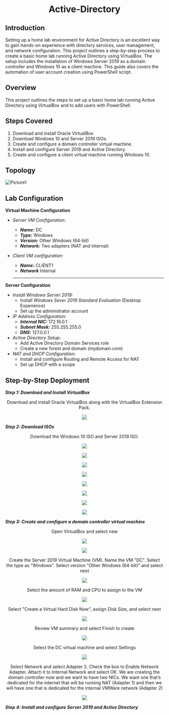 # <p align="center"> Active-Directory

## Introduction

Setting up a home lab environment for Active Directory is an excellent way to gain hands-on experience with directory services, user management, and network configuration. This project outlines a step-by-step process to create a basic home lab running Active Directory using VirtualBox. The setup includes the installation of Windows Server 2019 as a domain controller and Windows 10 as a client machine. This guide also covers the automation of user account creation using PowerShell script.

## Overview

This project outlines the steps to set up a basic home lab running Active Directory using VirtualBox and to add users with PowerShell.

## Steps Covered

1. Download and install Oracle VirtualBox.
2. Download Windows 10 and Server 2019 ISOs.
3. Create and configure a domain controller virtual machine.
4. Install and configure Server 2019 and Active Directory.
5. Create and configure a client virtual machine running Windows 10.

## Topology

![Picture1](images/Picture1.jpg)

## Lab Configuration

**Virtual Machine Configuration**

- *Server VM Configuration:*
  - ***Name:*** DC
  - ***Type:*** Windows
  - ***Version:*** Other Windows (64-bit)
  - ***Network:*** Two adapters (NAT and internal)
- *Client VM configuration:*
  - ***Name:*** CLIENT1
  - ***Network*** Internal
 
  ***

**Server Configuration**

- *Install Windows Server 2019:*
  - Install *Windows Sever 2019 Standard Evaluation* (Desktop Experience)
  - Set up the administrator account
- *IP Address Configuration:*
  - ***Internal NIC:*** 172.16.0.1
  - ***Subnet Mask:*** 255.255.255.0
  - ***DNS:*** 127.0.0.1
- *Active Directory Setup:*
  - Add Active Directory Domain Services role
  - Create a new forest and domain (mydomain.com)
- *NAT and DHCP Configuration:*
  - Install and configure Routing and Remote Access for NAT
  - Set up DHCP with a scope  

## Step-by-Step Deployment

***Step 1: Download and Install VirtualBox***

<div align="center"> Download and install Oracle VirtualBox along with the VirtualBox Extension Pack.</div>

<p align="center"><img src=images/Picture2.png></p>  

***Step 2: Download ISOs***

<div align="center"> Download the Windows 10 ISO and Server 2019 ISO.</div>

<p align="center"><img src=images/Picture3.png></p> 

<p align="center"><img src=images/Picture4.png></p> 

<p align="center"><img src=images/Picture5.png></p> 

<p align="center"><img src=images/Picture6.png></p> 

<p align="center"><img src=images/Picture7.png></p> 

<p align="center"><img src=images/Picture8.png></p> 

<p align="center"><img src=images/Picture9.png></p> 

<p align="center"><img src=images/Picture10.png></p> 

***Step 3: Create and configure a domain controller virtual machine***

<div align="center">Open VirtualBox and select new</div>

<p align="center"><img src=images/Picture11.png></p>

<p align="center"><img src=images/Picture12.png></p>

<div align="center">Create the Server 2019 Virtual Machine (VM). Name the VM "DC". Select the type as "Windows". Select version "Other Windows (64-bit)" and select next</div>

<p align="center"><img src=images/Picture13.png></p>

<div align="center">Select the amount of RAM and CPU to assign to the VM</div>

<p align="center"><img src=images/Picture14.png></p>

<div align="center">Select "Create a Virtual Hard Disk Now", assign Disk Size, and select next</div>

<p align="center"><img src=images/Picture15.png></p>

<div align="center">Review VM summary and select Finish to create</div>

<p align="center"><img src=images/Picture16.png></p>

<div align="center">Select the DC virtual machine and select Settings</div>

<p align="center"><img src=images/Picture17.png></p>

<div align="center">Select Network and select Adapter 2. Check the box to Enable Network Adapter. Attach it to Internal Network and select OK. We are creating the domain controller now and we want to have two NICs. We want one that’s dedicated for the internet that will be running NAT (Adapter 1) and then we will have one that is dedicated for the internal VMWare network (Adapter 2)</div>

<p align="center"><img src=images/Picture18.png></p>

***Step 4: Install and configure Server 2019 and Active Directory***



## 
